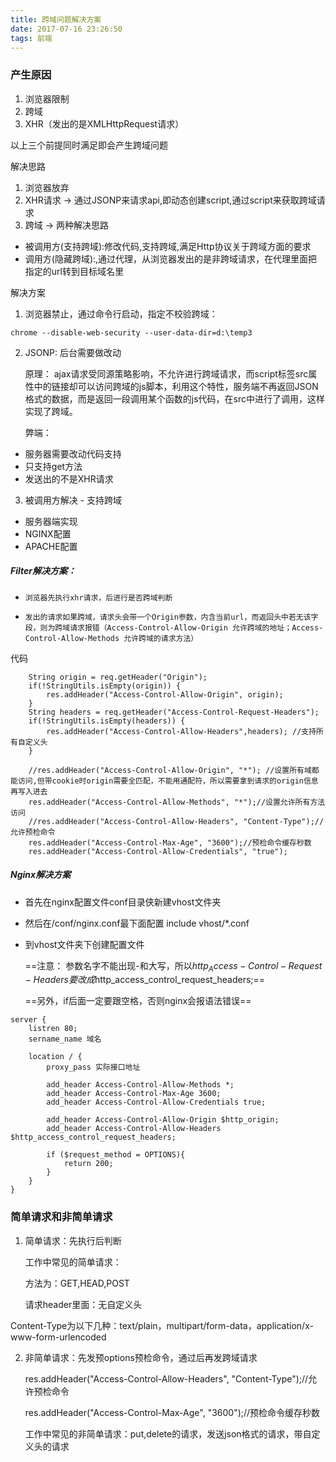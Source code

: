 ```yaml
---
title: 跨域问题解决方案
date: 2017-07-16 23:26:50
tags: 前端
---
```


### 产生原因

1. 浏览器限制
2. 跨域
3. XHR（发出的是XMLHttpRequest请求）

以上三个前提同时满足即会产生跨域问题

解决思路
1. 浏览器放弃
2. XHR请求 → 通过JSONP来请求api,即动态创建script,通过script来获取跨域请求
3. 跨域 → 两种解决思路
-  被调用方(支持跨域):修改代码,支持跨域,满足Http协议关于跨域方面的要求
-  调用方(隐藏跨域):,通过代理，从浏览器发出的是非跨域请求，在代理里面把指定的url转到目标域名里


解决方案
1. 浏览器禁止，通过命令行启动，指定不校验跨域：
```
chrome --disable-web-security --user-data-dir=d:\temp3
```

2. JSONP: 后台需要做改动

    原理：
    ajax请求受同源策略影响，不允许进行跨域请求，而script标签src属性中的链接却可以访问跨域的js脚本，利用这个特性，服务端不再返回JSON格式的数据，而是返回一段调用某个函数的js代码，在src中进行了调用，这样实现了跨域。
    
    弊端：
- 服务器需要改动代码支持
- 只支持get方法
- 发送出的不是XHR请求
    
    
3. 被调用方解决 - 支持跨域
- 服务器端实现
- NGINX配置
- APACHE配置

##### Filter解决方案：
-     浏览器先执行xhr请求，后进行是否跨域判断
-     发出的请求如果跨域，请求头会带一个Origin参数，内含当前url，而返回头中若无该字段，则为跨域请求报错（Access-Control-Allow-Origin 允许跨域的地址；Access-Control-Allow-Methods 允许跨域的请求方法）

代码
```
    String origin = req.getHeader("Origin");
	if(!StringUtils.isEmpty(origin)) {
		res.addHeader("Access-Control-Allow-Origin", origin);
	}
	String headers = req.getHeader("Access-Control-Request-Headers");
    if(!StringUtils.isEmpty(headers)) {
    	res.addHeader("Access-Control-Allow-Headers",headers); //支持所有自定义头
    }
	
    //res.addHeader("Access-Control-Allow-Origin", "*"); //设置所有域都能访问,但带cookie时origin需要全匹配，不能用通配符，所以需要拿到请求的origin信息再写入进去
    res.addHeader("Access-Control-Allow-Methods", "*");//设置允许所有方法访问
    //res.addHeader("Access-Control-Allow-Headers", "Content-Type");//允许预检命令
    res.addHeader("Access-Control-Max-Age", "3600");//预检命令缓存秒数
    res.addHeader("Access-Control-Allow-Credentials", "true");
```

##### Nginx解决方案
- 首先在nginx配置文件conf目录侠新建vhost文件夹 
- 然后在/conf/nginx.conf最下面配置 include vhost/*.conf
- 到vhost文件夹下创建配置文件

    ==注意： 参数名字不能出现-和大写，所以$http_Access-Control-Request-Headers要改成$http_access_control_request_headers;==
    
    ==另外，if后面一定要跟空格，否则nginx会报语法错误==

    
```
server {
    listren 80;
    sername_name 域名
    
    location / {
        proxy_pass 实际接口地址
        
        add_header Access-Control-Allow-Methods *;
        add_header Access-Control-Max-Age 3600;
        add_header Access-Control-Allow-Credentials true;
        
        add_header Access-Control-Allow-Origin $http_origin;
        add_header Access-Control-Allow-Headers $http_access_control_request_headers;
        
        if ($request_method = OPTIONS){
            return 200;
        }
    }
}
```


### 简单请求和非简单请求

1. 	简单请求：先执行后判断

	工作中常见的简单请求：

	方法为：GET,HEAD,POST

	请求header里面：无自定义头

Content-Type为以下几种：text/plain，multipart/form-data，application/x-www-form-urlencoded

2. 	非简单请求：先发预options预检命令，通过后再发跨域请求

	res.addHeader("Access-Control-Allow-Headers", "Content-Type");//允许预检命令

	res.addHeader("Access-Control-Max-Age", "3600");//预检命令缓存秒数

	工作中常见的非简单请求：put,delete的请求，发送json格式的请求，带自定义头的请求
